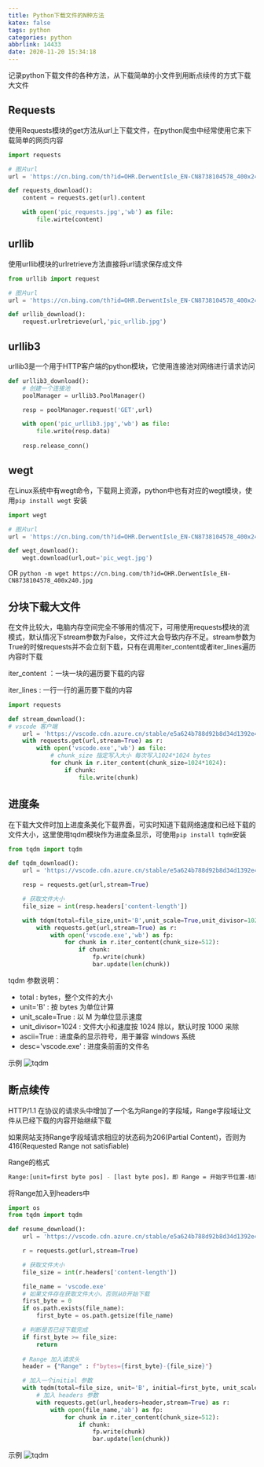 ```yaml
---
title: Python下载文件的N种方法
katex: false
tags: python
categories: python
abbrlink: 14433
date: 2020-11-20 15:34:18
---
```


记录python下载文件的各种方法，从下载简单的小文件到用断点续传的方式下载大文件
<!-- more -->

## Requests

使用Requests模块的get方法从url上下载文件，在python爬虫中经常使用它来下载简单的网页内容

```python
import requests

# 图片url
url = 'https://cn.bing.com/th?id=OHR.DerwentIsle_EN-CN8738104578_400x240.jpg'

def requests_download():
    content = requests.get(url).content

    with open('pic_requests.jpg','wb') as file:
        file.wirte(content)
```

## urllib

使用urllib模块的urlretrieve方法直接将url请求保存成文件

```python
from urllib import request

# 图片url
url = 'https://cn.bing.com/th?id=OHR.DerwentIsle_EN-CN8738104578_400x240.jpg'

def urllib_download():
    request.urlretrieve(url,'pic_urllib.jpg')

```

## urllib3

urllib3是一个用于HTTP客户端的python模块，它使用连接池对网络进行请求访问

```python
def urllib3_download():
    # 创建一个连接池
    poolManager = urllib3.PoolManager()

    resp = poolManager.request('GET',url)

    with open('pic_urllib3.jpg','wb') as file:
        file.write(resp.data)
    
    resp.release_conn()
```

## wegt

在Linux系统中有wegt命令，下载网上资源，python中也有对应的wegt模块，使用`pip install wegt` 安装

```python
import wegt

# 图片url
url = 'https://cn.bing.com/th?id=OHR.DerwentIsle_EN-CN8738104578_400x240.jpg'

def wegt_download():
    wegt.download(url,out='pic_wegt.jpg')
```

OR `python -m wget https://cn.bing.com/th?id=OHR.DerwentIsle_EN-CN8738104578_400x240.jpg `

## 分块下载大文件

在文件比较大，电脑内存空间完全不够用的情况下，可用使用requests模块的流模式，默认情况下stream参数为False，文件过大会导致内存不足。stream参数为True的时候requests并不会立刻下载，只有在调用iter_content或者iter_lines遍历内容时下载

iter_content ：一块一块的遍历要下载的内容

iter_lines : 一行一行的遍历要下载的内容

```python
import requests

def stream_download():
# vscode 客户端
    url = 'https://vscode.cdn.azure.cn/stable/e5a624b788d92b8d34d1392e4c4d9789406efe8f/VSCodeUserSetup-x64-1.51.1.exe'
    with requests.get(url,stream=True) as r:
        with open('vscode.exe','wb') as file:
            # chunk_size 指定写入大小 每次写入1024*1024 bytes
            for chunk in r.iter_content(chunk_size=1024*1024):
                if chunk:
                    file.write(chunk)
```

## 进度条

在下载大文件时加上进度条美化下载界面，可实时知道下载网络速度和已经下载的文件大小，这里使用tqdm模块作为进度条显示，可使用`pip install tqdm`安装

```python
from tqdm import tqdm

def tqdm_download():
    url = 'https://vscode.cdn.azure.cn/stable/e5a624b788d92b8d34d1392e4c4d9789406efe8f/VSCodeUserSetup-x64-1.51.1.exe'

    resp = requests.get(url,stream=True)

    # 获取文件大小
    file_size = int(resp.headers['content-length'])

    with tdqm(total=file_size,unit='B',unit_scale=True,unit_divisor=1024,ascii=True,desc='vscode.exe') as bar:
        with requests.get(url,stream=True) as r:
            with open('vscode.exe','wb') as fp:
                for chunk in r.iter_content(chunk_size=512):
                    if chunk:
                        fp.write(chunk)
                        bar.update(len(chunk))
```

tqdm 参数说明：

- total : bytes，整个文件的大小
- unit='B' : 按 bytes 为单位计算
- unit_scale=True : 以 M 为单位显示速度
- unit_divisor=1024 : 文件大小和速度按 1024 除以，默认时按 1000 来除
- ascii=True : 进度条的显示符号，用于兼容 windows 系统
- desc='vscode.exe' : 进度条前面的文件名

示例
![tqdm](https://whh.plus/images/chunk.gif)

## 断点续传

HTTP/1.1 在协议的请求头中增加了一个名为Range的字段域，Range字段域让文件从已经下载的内容开始继续下载

如果网站支持Range字段域请求相应的状态码为206(Partial Content)，否则为416(Requested Range not satisfiable)

Range的格式

```bash
Range:[unit=first byte pos] - [last byte pos]，即 Range = 开始字节位置-结束字节位置，单位：bytes
```

将Range加入到headers中

```python
import os
from tqdm import tqdm

def resume_download():
    url = 'https://vscode.cdn.azure.cn/stable/e5a624b788d92b8d34d1392e4c4d9789406efe8f/VSCodeUserSetup-x64-1.51.1.exe'

    r = requests.get(url,stream=True)

    # 获取文件大小
    file_size = int(r.headers['content-length'])

    file_name = 'vscode.exe'
    # 如果文件存在获取文件大小，否则从0开始下载
    first_byte = 0
    if os.path.exists(file_name):
        first_byte = os.path.getsize(file_name)

    # 判断是否已经下载完成
    if first_byte >= file_size:
        return
    
    # Range 加入请求头
    header = {"Range" : f"bytes={first_byte}-{file_size}"}

    # 加入一个initial 参数
    with tqdm(total=file_size, unit='B', initial=first_byte, unit_scale=True, unit_divisor=1024, ascii=True, desc=file_name) as bar:
        # 加入 headers 参数
        with requests.get(url,headers=header,stream=True) as r:
            with open(file_name,'ab') as fp:
                for chunk in r.iter_content(chunk_size=512):
                    if chunk:
                        fp.write(chunk)
                        bar.update(len(chunk))
```

示例
![tqdm](https://whh.plus/images/tqdm.gif)
